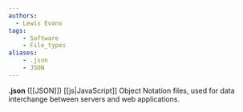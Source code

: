 ```yaml
---
authors:
  - Lewis Evans
tags:
    - Software
    - File_types
aliases:
    - .json
    - JSON
---
```

**.json** ([[JSON]]) [[js|JavaScript]] Object Notation files, used for data interchange between servers and web applications.
